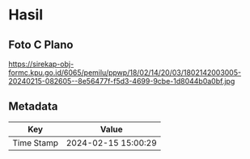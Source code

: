 # Hasil

## Foto C Plano

https://sirekap-obj-formc.kpu.go.id/6065/pemilu/ppwp/18/02/14/20/03/1802142003005-20240215-082605--8e56477f-f5d3-4699-9cbe-1d8044b0a0bf.jpg


## Metadata

| Key        | Value               |
| ---------- | ------------------- |
| Time Stamp | 2024-02-15 15:00:29 |



